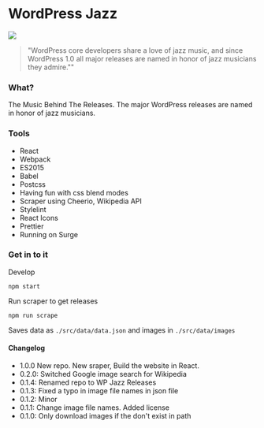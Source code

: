 # WordPress Jazz

![](https://res.cloudinary.com/urre/image/upload/v1496521106/gan0nmnxmtzdspdurolx.png)

> "WordPress core developers share a love of jazz music, and since WordPress 1.0 all major releases are named in honor of jazz musicians they admire.""

### What?

The Music Behind The Releases. The major WordPress releases are named in honor of jazz musicians.

### Tools

+ React
+ Webpack
+ ES2015
+ Babel
+ Postcss
+ Having fun with css blend modes
+ Scraper using Cheerio, Wikipedia API
+ Stylelint
+ React Icons
+ Prettier
+ Running on Surge

### Get in to it

Develop

	npm start

Run scraper to get releases

	npm run scrape

Saves data as ``./src/data/data.json`` and images in ``./src/data/images``

#### Changelog
- 1.0.0 New repo. New sraper, Build the website in React.
- 0.2.0: Switched Google image search for Wikipedia
- 0.1.4: Renamed repo to WP Jazz Releases
- 0.1.3: Fixed a typo in image file names in json file
- 0.1.2: Minor
- 0.1.1: Change image file names. Added license
- 0.1.0: Only download images if the don't exist in path
